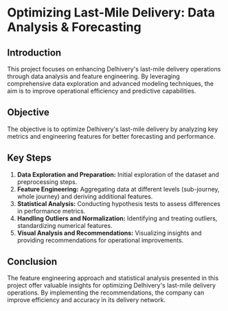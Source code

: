 # Optimizing Last-Mile Delivery: Data Analysis & Forecasting

## Introduction
This project focuses on enhancing Delhivery's last-mile delivery operations through data analysis and feature engineering. By leveraging comprehensive data exploration and advanced modeling techniques, the aim is to improve operational efficiency and predictive capabilities.

## Objective
The objective is to optimize Delhivery's last-mile delivery by analyzing key metrics and engineering features for better forecasting and performance.

## Key Steps
1. **Data Exploration and Preparation:** Initial exploration of the dataset and preprocessing steps.
2. **Feature Engineering:** Aggregating data at different levels (sub-journey, whole journey) and deriving additional features.
3. **Statistical Analysis:** Conducting hypothesis tests to assess differences in performance metrics.
4. **Handling Outliers and Normalization:** Identifying and treating outliers, standardizing numerical features.
5. **Visual Analysis and Recommendations:** Visualizing insights and providing recommendations for operational improvements.

## Conclusion
The feature engineering approach and statistical analysis presented in this project offer valuable insights for optimizing Delhivery's last-mile delivery operations. By implementing the recommendations, the company can improve efficiency and accuracy in its delivery network.

